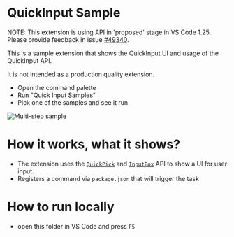# QuickInput Sample

NOTE: This extension is using API in 'proposed' stage in VS Code 1.25. Please provide feedback in issue [#49340](https://github.com/Microsoft/vscode/issues/49340).

This is a sample extension that shows the QuickInput UI and usage of the QuickInput API.

It is not intended as a production quality extension.

- Open the command palette
- Run "Quick Input Samples"
- Pick one of the samples and see it run

![Multi-step sample](https://raw.githubusercontent.com/Microsoft/vscode-extension-samples/master/quickinput-sample/preview.gif)

# How it works, what it shows?

- The extension uses the [`QuickPick`](https://code.visualstudio.com/api/references/vscode-api#QuickPick) and [`InputBox`](https://code.visualstudio.com/api/references/vscode-api#InputBox) API to show a UI for user input.
- Registers a command via `package.json` that will trigger the task

# How to run locally

* open this folder in VS Code and press `F5`